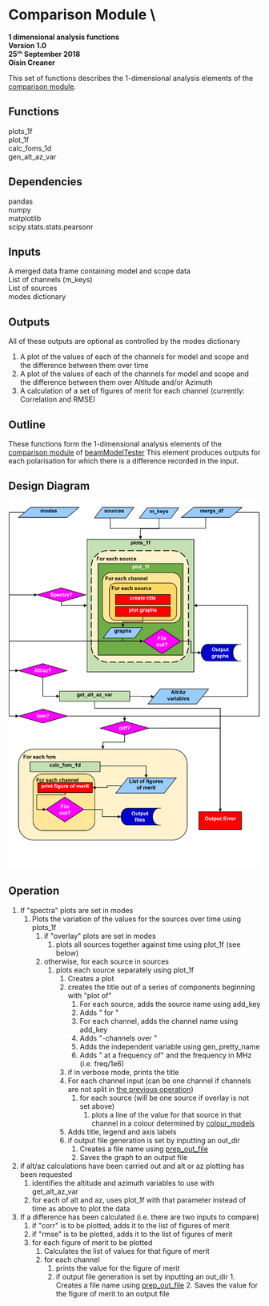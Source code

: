 # Comparison Module \
**1 dimensional analysis functions\
Version 1.0\
25ᵗʰ September 2018\
Oisin Creaner**

This set of functions describes the 1-dimensional analysis elements of the [comparison module](/comparison_module/Comparison_Module.md).

## Functions
plots_1f\
plot_1f\
calc_foms_1d\
gen_alt_az_var

## Dependencies
pandas\
numpy\
matplotlib\
scipy.stats.stats.pearsonr

## Inputs
A merged data frame containing model and scope data\
List of channels (m_keys)\
List of sources\
modes dictionary

## Outputs
All of these outputs are optional as controlled by the modes dictionary
1.  A plot of the values of each of the channels for model and scope and the difference between them over time
2.  A plot of the values of each of the channels for model and scope and the difference between them over Altitude and/or Azimuth
3.  A calculation of a set of figures of merit for each channel (currently: Correlation and RMSE)

## Outline
These functions form the 1-dimensional analysis elements of the 
[comparison module](/comparison_module/Comparison_Module.md) of 
[beamModelTester](/README.md)
This element produces outputs for each polarisation for which there is a difference
recorded in the input.  

## Design Diagram
![Design diagram](/images/comparison_module_analysis_1f_fig1_v2.PNG)

## Operation
1.  If "spectra" plots are set in modes
    1.  Plots the variation of the values for the sources over time using plots_1f
        1.  if "overlay" plots are set in modes
            1.  plots all sources together against time using plot_1f (see below)
        2.  otherwise, for each source in sources
            1.  plots each source separately using plot_1f
                1.  Creates a plot
                2.  creates the title out of a series of components beginning with "plot of"
                    1.  For each source, adds the source name using add_key
                    2.  Adds " for "
                    3.  For each channel, adds the channel name using add_key
                    4.  Adds "-channels over "
                    5.  Adds the independent variable using gen_pretty_name
                    6.  Adds " at a frequency of" and the frequency in MHz (i.e. freq/1e6)
                3.  if in verbose mode, prints the title
                4.  For each channel input (can be one channel if channels are not split in [the previous operation](/comparison_module/operational_loop.md))
                    1.  for each source (will be one source if overlay is not set above)
                        1.  plots a line of the value for that source in that channel in a colour determined by [colour_models](/comparison_module/colour_models.md)
                5.  Adds title, legend and axis labels
                6.  if output file generation is set by inputting an out_dir
                    1.  Creates a file name using [prep_out_file](comparison_module/prep_out_file.md)
                    2.  Saves the graph to an output file
2.  if alt/az calculations have been carried out and alt or az plotting has been requested
    1.  identifies the altitude and azimuth variables to use with get_alt_az_var
    2.  for each of alt and az, uses plot_1f with that parameter instead of time as above to plot the data
3.  If a difference has been calculated (i.e. there are two inputs to compare)
    1.  if "corr" is to be plotted, adds it to the list of figures of merit
    2.  if "rmse" is to be plotted, adds it to the list of figures of merit
    3.  for each figure of merit to be plotted
        1.  Calculates the list of values for that figure of merit
        2.  for each channel
            1.  prints the value for the figure of merit
            2.    if output file generation is set by inputting an out_dir
                1.  Creates a file name using [prep_out_file](comparison_module/prep_out_file.md)
                2.  Saves the value for the figure of merit to an output file
